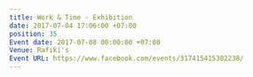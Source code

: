 ```yaml
---
title: Work & Time - Exhibition
date: 2017-07-04 17:06:00 +07:00
position: 35
Event date: 2017-07-08 00:00:00 +07:00
Venue: Rafiki's
Event URL: https://www.facebook.com/events/317415415382238/
---
```


